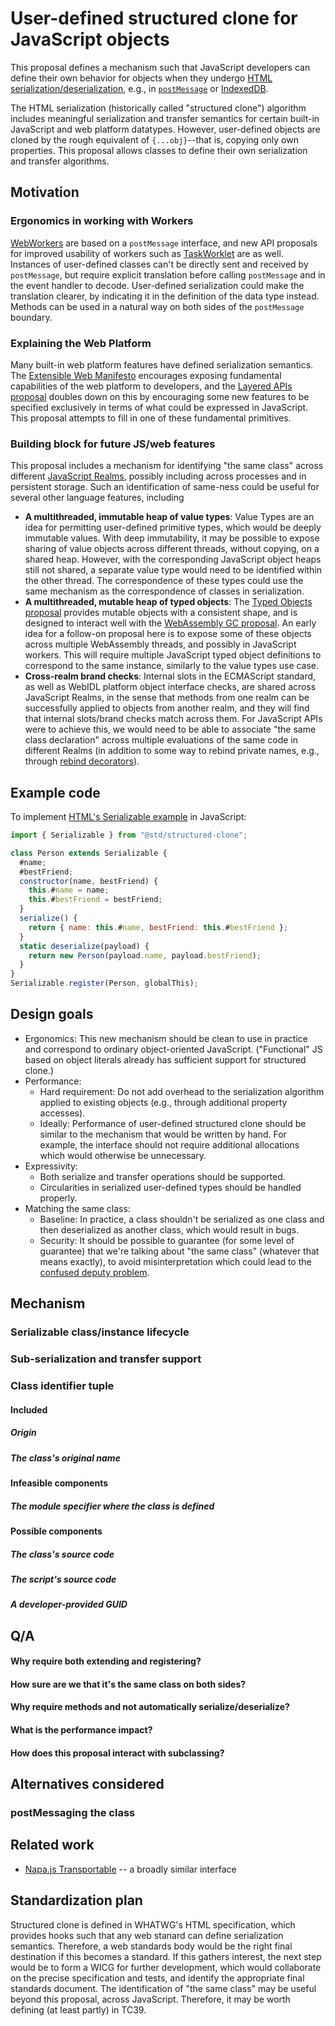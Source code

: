 # User-defined structured clone for JavaScript objects

This proposal defines a mechanism such that JavaScript developers can define their own behavior for objects when they undergo [HTML serialization/deserialization](https://html.spec.whatwg.org/#safe-passing-of-structured-data), e.g., in [`postMessage`](https://html.spec.whatwg.org/#window-post-message-steps) or [IndexedDB](https://w3c.github.io/IndexedDB/#object-store-storage-operation).

The HTML serialization (historically called "structured clone") algorithm includes meaningful serialization and transfer semantics for certain built-in JavaScript and web platform datatypes. However, user-defined objects are cloned by the rough equivalent of `{...obj}`--that is, copying only own properties. This proposal allows classes to define their own serialization and transfer algorithms.

## Motivation

### Ergonomics in working with Workers

[WebWorkers](https://developer.mozilla.org/en-US/docs/Web/API/Web_Workers_API/Using_web_workers) are based on a `postMessage` interface, and new API proposals for improved usability of workers such as [TaskWorklet](https://github.com/developit/task-worklet) are as well. Instances of user-defined classes can't be directly sent and received by `postMessage`, but require explicit translation before calling `postMessage` and in the event handler to decode. User-defined serialization could make the translation clearer, by indicating it in the definition of the data type instead. Methods can be used in a natural way on both sides of the `postMessage` boundary.

### Explaining the Web Platform

Many built-in web platform features have defined serialization semantics. The [Extensible Web Manifesto](https://extensiblewebmanifesto.org/) encourages exposing fundamental capabilities of the web platform to developers, and the [Layered APIs proposal](https://github.com/drufball/layered-apis) doubles down on this by encouraging some new  features to be specified exclusively in terms of what could be expressed in JavaScript. This proposal attempts to fill in one of these fundamental primitives.

### Building block for future JS/web features

This proposal includes a mechanism for identifying "the same class" across different [JavaScript Realms](https://tc39.github.io/ecma262/#realm), possibly including across processes and in persistent storage. Such an identification of same-ness could be useful for several other language features, including
- **A multithreaded, immutable heap of value types**: Value Types are an idea for permitting user-defined primitive types, which would be deeply immutable values. With deep immutability, it may be possible to expose sharing of value objects across different threads, without copying, on a shared heap. However, with the corresponding JavaScript object heaps still not shared, a separate value type would need to be identified within the other thread. The correspondence of these types could use the same mechanism as the correspondence of classes in serialization.
- **A multithreaded, mutable heap of typed objects**: The [Typed Objects proposal](https://github.com/tschneidereit/proposal-typed-objects/blob/master/explainer.md) provides mutable objects with a consistent shape, and is designed to interact well with the [WebAssembly GC proposal](https://github.com/WebAssembly/gc/blob/master/proposals/gc/Overview.md). An early idea for a follow-on proposal here is to expose some of these objects across multiple WebAssembly threads, and possibly in JavaScript workers. This will require multiple JavaScript typed object definitions to correspond to the same instance, similarly to the value types use case.
- **Cross-realm brand checks**: Internal slots in the ECMAScript standard, as well as WebIDL platform object interface checks, are shared across JavaScript Realms, in the sense that methods from one realm can be successfully applied to objects from another realm, and they will find that internal slots/brand checks match across them. For JavaScript APIs were to achieve this, we would need to be able to associate "the same class declaration" across multiple evaluations of the same code in different Realms (in addition to some way to rebind private names, e.g., through [rebind decorators](https://github.com/tc39/proposal-decorators/issues/17)).

## Example code

To implement [HTML's Serializable example](https://html.spec.whatwg.org/#deserialization-steps) in JavaScript:

```js
import { Serializable } from "@std/structured-clone";

class Person extends Serializable {
  #name;
  #bestFriend;
  constructor(name, bestFriend) {
    this.#name = name;
    this.#bestFriend = bestFriend;
  }
  serialize() {
    return { name: this.#name, bestFriend: this.#bestFriend };
  }
  static deserialize(payload) {
    return new Person(payload.name, payload.bestFriend);
  }
}
Serializable.register(Person, globalThis);
```

## Design goals
- Ergonomics: This new mechanism should be clean to use in practice and correspond to ordinary object-oriented JavaScript. ("Functional" JS based on object literals already has sufficient support for structured clone.)
- Performance:
  - Hard requirement: Do not add overhead to the serialization algorithm applied to existing objects (e.g., through additional property accesses).
  - Ideally: Performance of user-defined structured clone should be similar to the mechanism that would be written by hand. For example, the interface should not require additional allocations which would otherwise be unnecessary.
- Expressivity:
  - Both serialize and transfer operations should be supported.
  - Circularities in serialized user-defined types should be handled properly. 
- Matching the same class:
  - Baseline: In practice, a class shouldn't be serialized as one class and then deserialized as another class, which would result in bugs.
  - Security: It should be possible to guarantee (for some level of guarantee) that we're talking about "the same class" (whatever that means exactly), to avoid misinterpretation which could lead to the [confused deputy problem](https://en.wikipedia.org/wiki/Confused_deputy_problem).

## Mechanism

### Serializable class/instance lifecycle

### Sub-serialization and transfer support

### Class identifier tuple

#### Included

##### Origin

##### The class's original name

#### Infeasible components

##### The module specifier where the class is defined

#### Possible components

##### The class's source code

##### The script's source code

##### A developer-provided GUID

## Q/A

#### Why require both extending and registering?

#### How sure are we that it's the same class on both sides?

#### Why require methods and not automatically serialize/deserialize?

#### What is the performance impact?

#### How does this proposal interact with subclassing?

## Alternatives considered

### postMessaging the class

## Related work

- [Napa.js Transportable](https://github.com/Microsoft/napajs/blob/master/docs/api/transport.md#transportable) -- a broadly similar interface

## Standardization plan

Structured clone is defined in WHATWG's HTML specification, which provides hooks such that any web stanard can define serialization semantics. Therefore, a web standards body would be the right final destination if this becomes a standard. If this gathers interest, the next step would be to form a WICG for further development, which would collaborate on the precise specification and tests, and identify the appropriate final standards document. The identification of "the same class" may be useful beyond this proposal, across JavaScript. Therefore, it may be worth defining (at least partly) in TC39.
